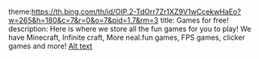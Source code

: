 theme:https://th.bing.com/th/id/OIP.2-TdOrr7Zr1XZ9V1wCcekwHaEo?w=265&h=180&c=7&r=0&o=7&pid=1.7&rm=3
title: Games for free!
description: Here is where we store all the fun games for you to play! We have Minecraft, Infinite craft, More neal.fun games, FPS games, clicker games and more!
[Alt text](https://th.bing.com/th/id/OIP.2-TdOrr7Zr1XZ9V1wCcekwHaEo?w=265&h=180&c=7&r=0&o=7&pid=1.7&rm=3)
